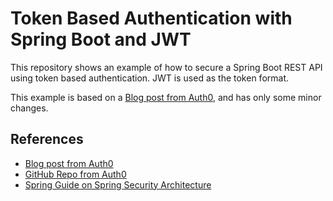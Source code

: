 # Token Based Authentication with Spring Boot and JWT

This repository shows an example of how to secure a Spring Boot REST API using
token based authentication.  JWT is used as the token format.

This example is based on a [Blog post from Auth0], and has only some minor changes.


## References

* [Blog post from Auth0]
* [GitHub Repo from Auth0](https://github.com/auth0-blog/spring-boot-jwts)
* [Spring Guide on Spring Security Architecture](https://spring.io/guides/topicals/spring-security-architecture/)


[Blog post from Auth0]: https://auth0.com/blog/securing-spring-boot-with-jwts/